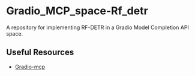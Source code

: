 # Gradio_MCP_space-Rf_detr

A repository for implementing RF-DETR in a Gradio Model Completion API space.

## Useful Resources

- [Gradio-mcp](https://huggingface.co/blog/gradio-mcp)
